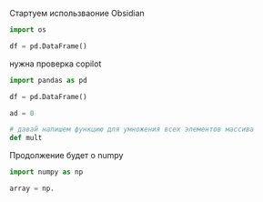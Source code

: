 Стартуем использваоние Obsidian

```python
import os

df = pd.DataFrame()
```

нужна проверка copilot

```python
import pandas as pd

df = pd.DataFrame()

ad = 0

# давай напишем функцию для умножения всех элементов массива
def mult

```

Продолжение будет о numpy

```python
import numpy as np

array = np.
```